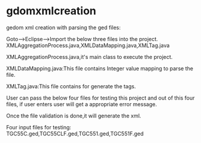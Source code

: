 gdomxmlcreation
===============

gedom xml creation with parsing the ged files:

Goto-->Eclipse-->Import the below three files into the project.
XMLAggregationProcess.java,XMLDataMapping.java,XMLTag.java

XMLAggregationProcess.java,it's main class to execute the project.

XMLDataMapping.java:This file contains Integer value mapping to parse the file.

XMLTag.java:This file contains for generate the tags.

User can pass the below four files for testing this project and out of this four files,
if user enters user will get a appropriate error message.

Once the file validation is done,it will generate the xml.

Four input files for testing:
TGC55C.ged,TGC55CLF.ged,TGC551.ged,TGC551F.ged
